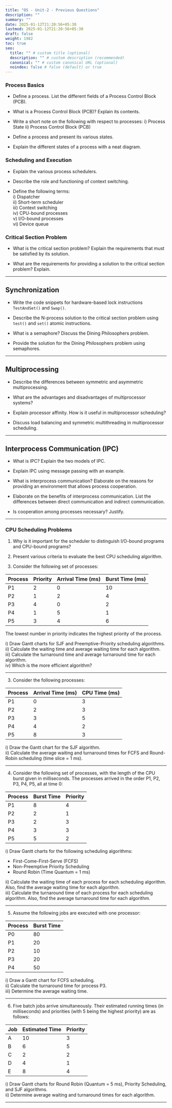 ```yaml
---
title: "OS - Unit-2 - Previous Questions"
description: ""
summary: ""
date: 2025-01-12T21:20:56+05:30
lastmod: 2025-01-12T21:20:56+05:30
draft: false
weight: 1982
toc: true
seo:
  title: "" # custom title (optional)
  description: "" # custom description (recommended)
  canonical: "" # custom canonical URL (optional)
  noindex: false # false (default) or true
---
```



### Process Basics

- Define a process. List the different fields of a Process Control Block (PCB).

- What is a Process Control Block (PCB)? Explain its contents.

- Write a short note on the following with respect to processes:   i) Process State   ii) Process Control Block (PCB)

- Define a process and present its various states.

- Explain the different states of a process with a neat diagram.


### Scheduling and Execution

- Explain the various process schedulers.

- Describe the role and functioning of context switching.

- Define the following terms:  
	i) Dispatcher  
	ii) Short-term scheduler  
	iii) Context switching  
	iv) CPU-bound processes  
	v) I/O-bound processes  
	vi) Device queue

### Critical Section Problem

- What is the critical section problem? Explain the requirements that must be satisfied by its solution.

- What are the requirements for providing a solution to the critical section problem? Explain.

---

## Synchronization

- Write the code snippets for hardware-based lock instructions `TestAndSet()` and `Swap()`.

- Describe the N-process solution to the critical section problem using `test()` and `set()` atomic instructions.

- What is a semaphore? Discuss the Dining Philosophers problem.

- Provide the solution for the Dining Philosophers problem using semaphores.

---

## Multiprocessing

- Describe the differences between symmetric and asymmetric multiprocessing.

- What are the advantages and disadvantages of multiprocessor systems?

- Explain processor affinity. How is it useful in multiprocessor scheduling?

- Discuss load balancing and symmetric multithreading in multiprocessor scheduling.

---

## Interprocess Communication (IPC)

- What is IPC? Explain the two models of IPC.

- Explain IPC using message passing with an example.

- What is interprocess communication? Elaborate on the reasons for providing an environment that allows process cooperation.

- Elaborate on the benefits of interprocess communication. List the differences between direct communication and indirect communication.

- Is cooperation among processes necessary? Justify.

---

### CPU Scheduling Problems

1. Why is it important for the scheduler to distinguish I/O-bound programs and CPU-bound programs?  

2. Present various criteria to evaluate the best CPU scheduling algorithm.

3. Consider the following set of processes:  

| Process | Priority | Arrival Time (ms) | Burst Time (ms) |
| ------- | -------- | ----------------- | --------------- |
| P1      | 2        | 0                 | 10              |
| P2      | 1        | 2                 | 4               |
| P3      | 4        | 0                 | 2               |
| P4      | 1        | 5                 | 1               |
| P5      | 3        | 4                 | 6               |
The lowest number in priority indicates the highest priority of the process.

   i) Draw Gantt charts for SJF and Preemptive-Priority scheduling algorithms.  
   ii) Calculate the waiting time and average waiting time for each algorithm.  
   iii) Calculate the turnaround time and average turnaround time for each algorithm.  
   iv) Which is the more efficient algorithm?

___

3. Consider the following processes:  

| Process | Arrival Time (ms) | CPU Time (ms) |
|---------|--------------------|---------------|
| P1      | 0                  | 3             |
| P2      | 2                  | 3             |
| P3      | 3                  | 5             |
| P4      | 4                  | 2             |
| P5      | 8                  | 3             |

   i) Draw the Gantt chart for the SJF algorithm.  
   ii) Calculate the average waiting and turnaround times for FCFS and Round-Robin scheduling (time slice = 1 ms).  

____

4. Consider the following set of processes, with the length of the CPU burst given in milliseconds. The processes arrived in the order P1, P2, P3, P4, P5, all at time 0:  

| Process | Burst Time | Priority |
|---------|------------|----------|
| P1      | 8          | 4        |
| P2      | 2          | 1        |
| P3      | 2          | 3        |
| P4      | 3          | 3        |
| P5      | 5          | 2        |

i) Draw Gantt charts for the following scheduling algorithms:  
   - First-Come-First-Serve (FCFS)  
   - Non-Preemptive Priority Scheduling  
   - Round Robin (Time Quantum = 1 ms)  

ii) Calculate the waiting time of each process for each scheduling algorithm. Also, find the average waiting time for each algorithm.  
iii) Calculate the turnaround time of each process for each scheduling algorithm. Also, find the average turnaround time for each algorithm.

___

5. Assume the following jobs are executed with one processor:  

| Process | Burst Time |
|---------|------------|
| P0      | 80         |
| P1      | 20         |
| P2      | 10         |
| P3      | 20         |
| P4      | 50         |

   i) Draw a Gantt chart for FCFS scheduling.  
   ii) Calculate the turnaround time for process P3.  
   iii) Determine the average waiting time.  

___

6. Five batch jobs arrive simultaneously. Their estimated running times (in milliseconds) and priorities (with 5 being the highest priority) are as follows:  

| Job | Estimated Time | Priority |
|-----|----------------|----------|
| A   | 10             | 3        |
| B   | 6              | 5        |
| C   | 2              | 2        |
| D   | 4              | 1        |
| E   | 8              | 4        |

   i) Draw Gantt charts for Round Robin (Quantum = 5 ms), Priority Scheduling, and SJF algorithms.  
   ii) Determine average waiting and turnaround times for each algorithm.  

---
